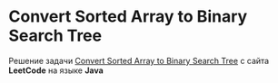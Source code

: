 # Convert Sorted Array to Binary Search Tree
Решение задачи [Convert Sorted Array to Binary Search Tree](https://leetcode.com/problems/convert-sorted-array-to-binary-search-tree/) с сайта **LeetCode** на языке **Java**